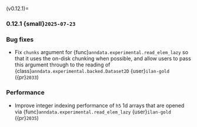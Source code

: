 (v0.12.1)=
### 0.12.1 {small}`2025-07-23`

### Bug fixes

- Fix `chunks` argument for {func}`anndata.experimental.read_elem_lazy` so that it uses the on-disk chunking when possible, and allow users to pass this argument through to the reading of {class}`anndata.experimental.backed.Dataset2D` {user}`ilan-gold` ({pr}`2033`)

### Performance

- Improve integer indexing performance of `h5` 1d arrays that are opened via {func}`anndata.experimental.read_elem_lazy` {user}`ilan-gold` ({pr}`2035`)
